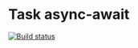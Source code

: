 # Task async-await

[![Build status](https://ci.appveyor.com/api/projects/status/p14ucjcue5yc5272?svg=true)](https://ci.appveyor.com/project/Nikoivan/async-await)

